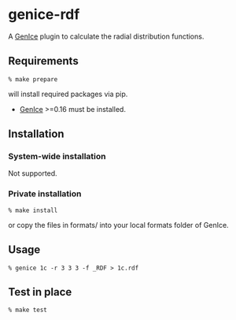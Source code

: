 # genice-rdf

A [GenIce](https://github.com/vitroid/GenIce) plugin to calculate the radial distribution functions.

## Requirements

    % make prepare
will install required packages via pip.

* [GenIce](https://github.com/vitroid/GenIce) >=0.16 must be installed.

## Installation

### System-wide installation

Not supported.

### Private installation

    % make install
or copy the files in formats/ into your local formats folder of GenIce.

## Usage

	% genice 1c -r 3 3 3 -f _RDF > 1c.rdf

## Test in place

    % make test
